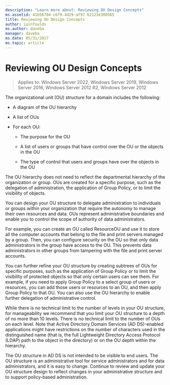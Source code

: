 ```yaml
---
description: "Learn more about: Reviewing OU Design Concepts"
ms.assetid: 41b56704-c6f9-4d29-af97-62123e300565
title: Reviewing OU Design Concepts
author: iainfoulds
ms.author: daveba
manager: daveba
ms.date: 05/31/2017
ms.topic: article
---
```


# Reviewing OU Design Concepts

>Applies to: Windows Server 2022, Windows Server 2019, Windows Server 2016, Windows Server 2012 R2, Windows Server 2012

The organizational unit (OU) structure for a domain includes the following:

-   A diagram of the OU hierarchy

-   A list of OUs

-   For each OU:

    -   The purpose for the OU

    -   A list of users or groups that have control over the OU or the objects in the OU

    -   The type of control that users and groups have over the objects in the OU

The OU hierarchy does not need to reflect the departmental hierarchy of the organization or group. OUs are created for a specific purpose, such as the delegation of administration, the application of Group Policy, or to limit the visibility of objects.

You can design your OU structure to delegate administration to individuals or groups within your organization that require the autonomy to manage their own resources and data. OUs represent administrative boundaries and enable you to control the scope of authority of data administrators.

For example, you can create an OU called ResourceOU and use it to store all the computer accounts that belong to the file and print servers managed by a group. Then, you can configure security on the OU so that only data administrators in the group have access to the OU. This prevents data administrators in other groups from tampering with the file and print server accounts.

You can further refine your OU structure by creating subtrees of OUs for specific purposes, such as the application of Group Policy or to limit the visibility of protected objects so that only certain users can see them. For example, if you need to apply Group Policy to a select group of users or resources, you can add those users or resources to an OU, and then apply Group Policy to that OU. You can also use the OU hierarchy to enable further delegation of administrative control.

While there is no technical limit to the number of levels in your OU structure, for manageability we recommend that you limit your OU structure to a depth of no more than 10 levels. There is no technical limit to the number of OUs on each level. Note that Active Directory Domain Services (AD DS)-enabled applications might have restrictions on the number of characters used in the distinguished name (that is, the full Lightweight Directory Access Protocol (LDAP) path to the object in the directory) or on the OU depth within the hierarchy.

The OU structure in AD DS is not intended to be visible to end users. The OU structure is an administrative tool for service administrators and for data administrators, and it is easy to change. Continue to review and update your OU structure design to reflect changes in your administrative structure and to support policy-based administration.




